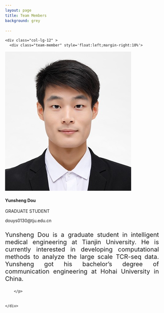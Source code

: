 ```yaml
---
layout: page
title: Team Members
background: grey

---
```

<div class="container">

  <div class="row" >

  	<div class="col-lg-12" >
  	  <div class="team-member" style='float:left;margin-right:10%'>
<img class="mx-auto rounded-circle" src="assets/img/team/2.jpg" alt="" >
        <h4>Yunsheng Dou</h4>
        <p class="text-muted">GRADUATE STUDENT</p>
         <p align='left'><i class='fa fa-envelope' ></i>  douys0130@tju.edu.cn</p>
      </div>
        <p style='margin-top:5%;font-size:20px;text-align:justify' >
        Yunsheng Dou is a graduate student in intelligent medical engineering at Tianjin University. He is currently interested in developing computational methods to analyze the large scale TCR-seq data. Yunsheng got his bachelor’s degree of communication engineering at Hohai University in China.

        </p>


  	</div>

  </div>

</div>
